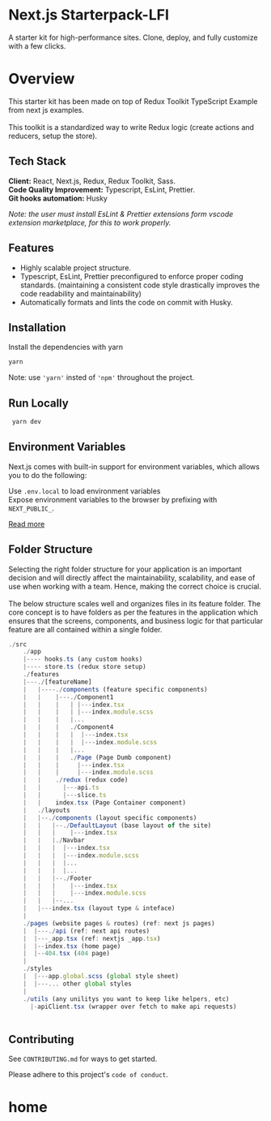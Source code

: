 
# Next.js Starterpack-LFI
A starter kit for high-performance sites. Clone, deploy, and fully customize with a few clicks.

# Overview
This starter kit has been made on top of Redux Toolkit TypeScript Example from next js examples.\
\
This toolkit is a standardized way to write Redux logic (create actions and reducers, setup the store).
## Tech Stack

**Client:**&nbsp;React, Next.js, Redux, Redux Toolkit, Sass.\
**Code Quality Improvement:**&nbsp;Typescript, EsLint, Prettier.\
**Git hooks automation:**&nbsp;Husky

*Note: the user must install EsLint & Prettier extensions form vscode extension marketplace, for this to work properly.*

## Features

- Highly scalable project structure.
- Typescript, EsLint, Prettier preconfigured to enforce proper coding standards. (maintaining a consistent code style drastically improves the code readability and maintainability)
- Automatically formats and lints the code on commit with Husky.

## Installation

Install the dependencies with yarn

```bash
yarn
```
Note: use ``'yarn'`` insted of ``'npm'`` throughout the project.
## Run Locally
```bash
 yarn dev
```
    
## Environment Variables
Next.js comes with built-in support for environment variables, which allows you to do the following:

Use `.env.local` to load environment variables\
Expose environment variables to the browser by prefixing with `NEXT_PUBLIC_`.

[Read more](https://nextjs.org/docs/basic-features/environment-variables)


## Folder Structure
Selecting the right folder structure for your application is an important decision and will directly affect the maintainability, scalability, and ease of use when working with a team. Hence, making the correct choice is crucial.\
\
The below structure scales well and organizes files in its feature folder. The core concept is to have folders as per the features in the application which ensures that the screens, components, and business logic for that particular feature are all contained within a single folder.

```javascript
./src
    ./app
    |---- hooks.ts (any custom hooks)
    |---- store.ts (redux store setup)
    ./features
    |---./[featureName]
    |   |----./components (feature specific components)
    |   |    |---./Component1
    |   |    |   | |---index.tsx
    |   |    |   | |---index.module.scss
    |   |    |   |...
    |   |    |   ./Component4
    |   |    |   |  |---index.tsx
    |   |    |   |  |---index.module.scss
    |   |    |   |...
    |   |    |   ./Page (Page Dumb component)
    |   |    |     |---index.tsx
    |   |    |     |---index.module.scss
    |   |    ./redux (redux code)
    |   |      |---api.ts
    |   |      |---slice.ts
    |   |    index.tsx (Page Container component)
    |   ./layouts
    |   |--./components (layout specific components)
    |   |   |--./DefaultLayout (base layout of the site)
    |   |   |    |---index.tsx 
    |   |   |./Navbar
    |   |   |  |---index.tsx
    |   |   |  |---index.module.scss
    |   |   |  |...
    |   |   |  |...
    |   |   |--./Footer
    |   |   |    |---index.tsx
    |   |   |    |---index.module.scss
    |   |   |--...
    |   |---index.tsx (layout type & inteface)
    |
    ./pages (website pages & routes) (ref: next js pages)
    |  |---./api (ref: next api routes)
    |  |---_app.tsx (ref: nextjs _app.tsx)
    |  |--index.tsx (home page)
    |  |--404.tsx (404 page)
    | 
    ./styles
    |  |---app.global.scss (global style sheet)
    |  |---... other global styles
    |
    ./utils (any unilitys you want to keep like helpers, etc)
      |-apiClient.tsx (wrapper over fetch to make api requests)
      
```



## Contributing

See `CONTRIBUTING.md` for ways to get started.

Please adhere to this project's `code of conduct`.

# home
